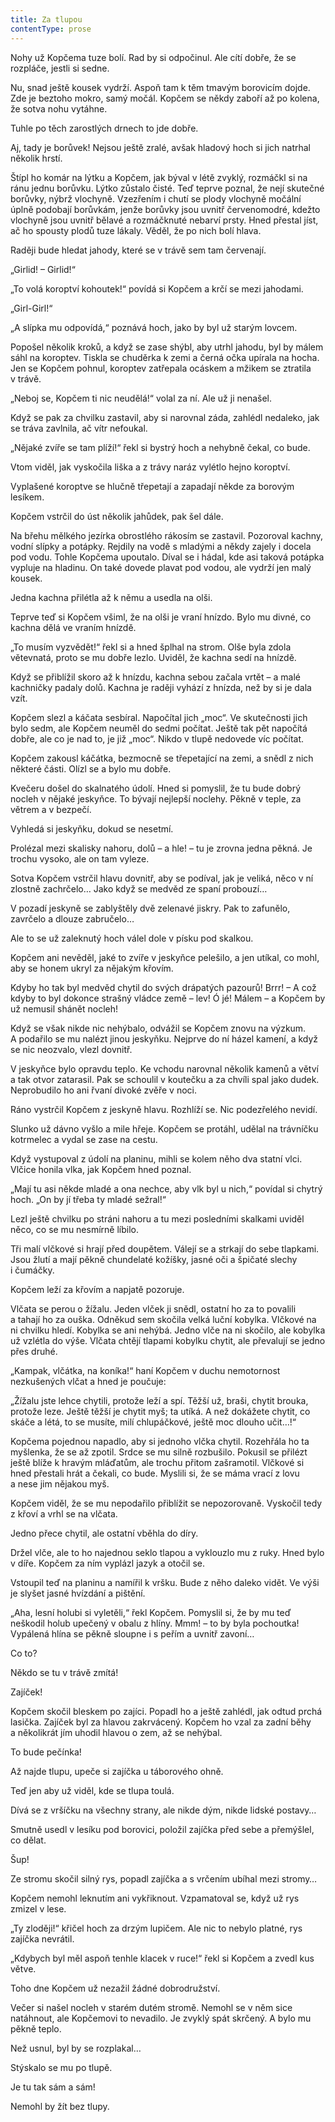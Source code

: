 ```yaml
---
title: Za tlupou
contentType: prose
---
```


Nohy už Kopčema tuze bolí. Rad by si odpočinul. Ale cítí dobře, že se rozpláče, jestli si sedne.

Nu, snad ještě kousek vydrží. Aspoň tam k těm tmavým borovicím dojde. Zde je beztoho mokro, samý močál. Kopčem se někdy zaboří až po kolena, že sotva nohu vytáhne.

Tuhle po těch zarostlých drnech to jde dobře.

Aj, tady je borůvek! Nejsou ještě zralé, avšak hladový hoch si jich natrhal několik hrstí.

Štípl ho komár na lýtku a Kopčem, jak býval v létě zvyklý, rozmáčkl si na ránu jednu borůvku. Lýtko zůstalo čisté. Teď teprve poznal, že nejí skutečné borůvky, nýbrž vlochyně. Vzezřením i chutí se plody vlochyně močální úplně podobají borůvkám, jenže borůvky jsou uvnitř červenomodré, kdežto vlochyně jsou uvnitř bělavé a rozmáčknuté nebarví prsty. Hned přestal jíst, ač ho spousty plodů tuze lákaly. Věděl, že po nich bolí hlava.

Raději bude hledat jahody, které se v trávě sem tam červenají.

„Girlid! – Girlid!“

„To volá koroptví kohoutek!“ povídá si Kopčem a krčí se mezi jahodami.

„Girl-Girl!“

„A slípka mu odpovídá,“ poznává hoch, jako by byl už starým lovcem.

Popošel několik kroků, a když se zase shýbl, aby utrhl jahodu, byl by málem sáhl na koroptev. Tiskla se chuděrka k zemi a černá očka upírala na hocha. Jen se Kopčem pohnul, koroptev zatřepala ocáskem a mžikem se ztratila v trávě.

„Neboj se, Kopčem ti nic neudělá!“ volal za ní. Ale už ji nenašel.

Když se pak za chvilku zastavil, aby si narovnal záda, zahlédl nedaleko, jak se tráva zavlnila, ač vítr nefoukal.

„Nějaké zvíře se tam plíží!“ řekl si bystrý hoch a nehybně čekal, co bude.

Vtom viděl, jak vyskočila liška a z trávy naráz vylétlo hejno koroptví.

Vyplašené koroptve se hlučně třepetají a zapadají někde za borovým lesíkem.

Kopčem vstrčil do úst několik jahůdek, pak šel dále.

Na břehu mělkého jezírka obrostlého rákosím se zastavil. Pozoroval kachny, vodní slípky a potápky. Rejdily na vodě s mladými a někdy zajely i docela pod vodu. Tohle Kopčema upoutalo. Díval se i hádal, kde asi taková potápka vypluje na hladinu. On také dovede plavat pod vodou, ale vydrží jen malý kousek.

Jedna kachna přilétla až k němu a usedla na olši.

Teprve teď si Kopčem všiml, že na olši je vraní hnízdo. Bylo mu divné, co kachna dělá ve vraním hnízdě.

„To musím vyzvědět!“ řekl si a hned šplhal na strom. Olše byla zdola větevnatá, proto se mu dobře lezlo. Uviděl, že kachna sedí na hnízdě.

Když se přiblížil skoro až k hnízdu, kachna sebou začala vrtět – a malé kachničky padaly dolů. Kachna je raději vyhází z hnízda, než by si je dala vzít.

Kopčem slezl a káčata sesbíral. Napočítal jich „moc“. Ve skutečnosti jich bylo sedm, ale Kopčem neuměl do sedmi počítat. Ještě tak pět napočítá dobře, ale co je nad to, je již „moc“. Nikdo v tlupě nedovede víc počítat.

Kopčem zakousl káčátka, bezmocně se třepetající na zemi, a snědl z nich některé části. Olízl se a bylo mu dobře.

Kvečeru došel do skalnatého údolí. Hned si pomyslil, že tu bude dobrý nocleh v nějaké jeskyňce. To bývají nejlepší noclehy. Pěkně v teple, za větrem a v bezpečí.

Vyhledá si jeskyňku, dokud se nesetmí.

Prolézal mezi skalisky nahoru, dolů – a hle! – tu je zrovna jedna pěkná. Je trochu vysoko, ale on tam vyleze.

Sotva Kopčem vstrčil hlavu dovnitř, aby se podíval, jak je veliká, něco v ní zlostně zachrčelo… Jako když se medvěd ze spaní probouzí…

V pozadí jeskyně se zablyštěly dvě zelenavé jiskry. Pak to zafunělo, zavrčelo a dlouze zabručelo…

Ale to se už zaleknutý hoch válel dole v písku pod skalkou.

Kopčem ani nevěděl, jaké to zvíře v jeskyňce pelešilo, a jen utíkal, co mohl, aby se honem ukryl za nějakým křovím.

Kdyby ho tak byl medvěd chytil do svých drápatých pazourů! Brrr! – A což kdyby to byl dokonce strašný vládce země – lev! Ó jé! Málem – a Kopčem by už nemusil shánět nocleh!

Když se však nikde nic nehýbalo, odvážil se Kopčem znovu na výzkum. A podařilo se mu nalézt jinou jeskyňku. Nejprve do ní házel kamení, a když se nic neozvalo, vlezl dovnitř.

V jeskyňce bylo opravdu teplo. Ke vchodu narovnal několik kamenů a větví a tak otvor zatarasil. Pak se schoulil v koutečku a za chvíli spal jako dudek. Neprobudilo ho ani řvaní divoké zvěře v noci.

Ráno vystrčil Kopčem z jeskyně hlavu. Rozhlíží se. Nic podezřelého nevidí.

Slunko už dávno vyšlo a mile hřeje. Kopčem se protáhl, udělal na trávníčku kotrmelec a vydal se zase na cestu.

Když vystupoval z údolí na planinu, mihli se kolem něho dva statní vlci. Vlčice honila vlka, jak Kopčem hned poznal.

„Mají tu asi někde mladé a ona nechce, aby vlk byl u nich,“ povídal si chytrý hoch. „On by jí třeba ty mladé sežral!“

Lezl ještě chvilku po stráni nahoru a tu mezi posledními skalkami uviděl něco, co se mu nesmírně líbilo.

Tři malí vlčkové si hrají před doupětem. Válejí se a strkají do sebe tlapkami. Jsou žlutí a mají pěkně chundelaté kožíšky, jasné oči a špičaté slechy i čumáčky.

Kopčem leží za křovím a napjatě pozoruje.

Vlčata se perou o žížalu. Jeden vlček ji snědl, ostatní ho za to povalili a tahají ho za ouška. Odněkud sem skočila velká luční kobylka. Vlčkové na ni chvilku hledí. Kobylka se ani nehýbá. Jedno vlče na ni skočilo, ale kobylka už vzlétla do výše. Vlčata chtějí tlapami kobylku chytit, ale převalují se jedno přes druhé.

„Kampak, vlčátka, na koníka!“ haní Kopčem v duchu nemotornost nezkušených vlčat a hned je poučuje:

„Žížalu jste lehce chytili, protože leží a spí. Těžší už, braši, chytit brouka, protože leze. Ještě těžší je chytit myš; ta utíká. A než dokážete chytit, co skáče a létá, to se musíte, milí chlupáčkové, ještě moc dlouho učit…!“

Kopčema pojednou napadlo, aby si jednoho vlčka chytil. Rozehřála ho ta myšlenka, že se až zpotil. Srdce se mu silně rozbušilo. Pokusil se přilézt ještě blíže k hravým mláďatům, ale trochu přitom zašramotil. Vlčkové si hned přestali hrát a čekali, co bude. Myslili si, že se máma vrací z lovu a nese jim nějakou myš.

Kopčem viděl, že se mu nepodařilo přiblížit se nepozorovaně. Vyskočil tedy z křoví a vrhl se na vlčata.

Jedno přece chytil, ale ostatní vběhla do díry.

Držel vlče, ale to ho najednou seklo tlapou a vyklouzlo mu z ruky. Hned bylo v díře. Kopčem za ním vyplázl jazyk a otočil se.

Vstoupil teď na planinu a namířil k vršku. Bude z něho daleko vidět. Ve výši je slyšet jasné hvízdání a pištění.

„Aha, lesní holubi si vyletěli,“ řekl Kopčem. Pomyslil si, že by mu teď neškodil holub upečený v obalu z hlíny. Mmm! – to by byla pochoutka! Vypálená hlína se pěkně sloupne i s peřím a uvnitř zavoní…

Co to?

Někdo se tu v trávě zmítá!

Zajíček!

Kopčem skočil bleskem po zajíci. Popadl ho a ještě zahlédl, jak odtud prchá lasička. Zajíček byl za hlavou zakrvácený. Kopčem ho vzal za zadní běhy a několikrát jím uhodil hlavou o zem, až se nehýbal.

To bude pečínka!

Až najde tlupu, upeče si zajíčka u táborového ohně.

Teď jen aby už viděl, kde se tlupa toulá.

Dívá se z vršíčku na všechny strany, ale nikde dým, nikde lidské postavy…

Smutně usedl v lesíku pod borovici, položil zajíčka před sebe a přemýšlel, co dělat.

Šup!

Ze stromu skočil silný rys, popadl zajíčka a s vrčením ubíhal mezi stromy…

Kopčem nemohl leknutím ani vykřiknout. Vzpamatoval se, když už rys zmizel v lese.

„Ty zloději!“ křičel hoch za drzým lupičem. Ale nic to nebylo platné, rys zajíčka nevrátil.

„Kdybych byl měl aspoň tenhle klacek v ruce!“ řekl si Kopčem a zvedl kus větve.

Toho dne Kopčem už nezažil žádné dobrodružství.

Večer si našel nocleh v starém dutém stromě. Nemohl se v něm sice natáhnout, ale Kopčemovi to nevadilo. Je zvyklý spát skrčený. A bylo mu pěkně teplo.

Než usnul, byl by se rozplakal…

Stýskalo se mu po tlupě.

Je tu tak sám a sám!

Nemohl by žít bez tlupy.
